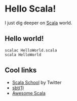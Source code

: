 # Hello Scala!

I just dig deeper on [Scala](https://scala-lang.org) world.

## Hello world!

```shell
scalac HelloWorld.scala
scala HelloWorld 
```

## Cool links

* [Scala School](http://twitter.github.io/scala_school/) by Twitter
* [sbt(1)](http://www.scala-sbt.org/)
* [Awesome Scala](https://github.com/lauris/awesome-scala)
